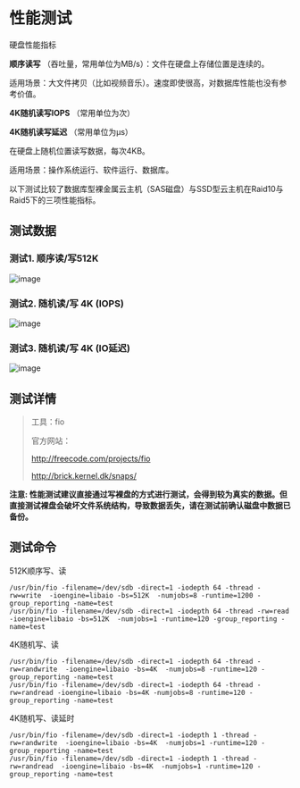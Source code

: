 # 性能测试



硬盘性能指标

**顺序读写** （吞吐量，常用单位为MB/s）：文件在硬盘上存储位置是连续的。

适用场景：大文件拷贝（比如视频音乐）。速度即使很高，对数据库性能也没有参考价值。

**4K随机读写IOPS** （常用单位为次）

**4K随机读写延迟** （常用单位为μs）

在硬盘上随机位置读写数据，每次4KB。

适用场景：操作系统运行、软件运行、数据库。

以下测试比较了数据库型裸金属云主机（SAS磁盘）与SSD型云主机在Raid10与Raid5下的三项性能指标。

## 测试数据

### 测试1. 顺序读/写512K

![image](/images/seq512k.png)

### 测试2. 随机读/写 4K (IOPS)

![image](/images/rand4k.png)

### 测试3. 随机读/写 4K (IO延迟)

![image](/images/rand4kdelay.png)

## 测试详情

> 工具：fio
> 
> 官方网站：
> 
> <http://freecode.com/projects/fio>
> 
> <http://brick.kernel.dk/snaps/>

**注意:
性能测试建议直接通过写裸盘的方式进行测试，会得到较为真实的数据。但直接测试裸盘会破坏文件系统结构，导致数据丢失，请在测试前确认磁盘中数据已备份。**

## 测试命令

512K顺序写、读

```
/usr/bin/fio -filename=/dev/sdb -direct=1 -iodepth 64 -thread -rw=write  -ioengine=libaio -bs=512K  -numjobs=8 -runtime=1200 -group_reporting -name=test
/usr/bin/fio -filename=/dev/sdb -direct=1 -iodepth 64 -thread -rw=read  -ioengine=libaio -bs=512K  -numjobs=1 -runtime=120 -group_reporting -name=test
```

4K随机写、读

```
/usr/bin/fio -filename=/dev/sdb -direct=1 -iodepth 64 -thread -rw=randwrite  -ioengine=libaio -bs=4K  -numjobs=8 -runtime=120 -group_reporting -name=test
/usr/bin/fio -filename=/dev/sdb -direct=1 -iodepth 64 -thread -rw=randread -ioengine=libaio -bs=4K -numjobs=8 -runtime=120 -group_reporting -name=test
```

4K随机写、读延时

```
/usr/bin/fio -filename=/dev/sdb -direct=1 -iodepth 1 -thread -rw=randwrite  -ioengine=libaio -bs=4K  -numjobs=1 -runtime=120 -group_reporting -name=test
/usr/bin/fio -filename=/dev/sdb -direct=1 -iodepth 1 -thread -rw=randread  -ioengine=libaio -bs=4K  -numjobs=1 -runtime=120 -group_reporting -name=test
```
